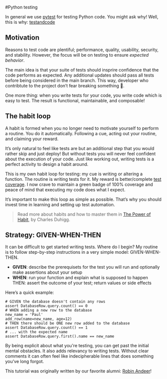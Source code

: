 #Python testing

In general we use [pytest] for testing Python code. You might ask why! Well, this is why: [testandcode]

## Motivation

Reasons to test code are plentiful; performance, quality, usability, security, and stability. However, the focus will be on testing to ensure _expected behavior_.

The main idea is that your suite of tests should insprire confidence that the code performs as expected. Any additional updates should pass all tests before being considered in the main branch. This way, developer who contribtute to the project don’t fear breaking something 🐞.

One more thing: when you write tests for your code, you write code which is easy to test. The result is functional, maintainable, and composable!

## The habit loop

A habit is formed when you no longer need to motivate yourself to perform a routine. You do it automatically. Following a cue, acting out your routine, and claiming your reward.

It’s only natural to feel like tests are but an additional step that you would rather skip and just deploy! But without tests you will never feel confident about the execution of your code. Just like working out, writing tests is a perfect activity to design a habit around.

This is my own habit loop for testing: my cue is writing or altering a function. The routine is writing tests for it. My reward is better/complete [test coverage]. I now crave to maintain a green badge of 100% coverage and peace of mind that executing my code does what I expect.

It’s important to make this loop as simple as possible. That’s why you should invest time in learning and setting up test automation.

> Read more about habits and how to master them in [The Power of Habit], by Charles Duhigg.

## Strategy: GIVEN-WHEN-THEN

It can be difficult to get started writing tests. Where do I begin? My routine is to follow step-by-step instructions in a very simple model: GIVEN-WHEN-THEN.

- **GIVEN**: describe the prerequisets for the test you will run and optionally make assertions about your setup
- **WHEN**: run your function and explain what is supposed to happen
    THEN: assert the outcome of your test; return values or side effects

Here’s a quick example:

```
# GIVEN the database doesn't contain any rows
assert DatabaseRow.query.count() == 0
# WHEN adding a new row to the database
new_name = 'Paul'
add_row(name=new_name, age=12)
# THEN there should be ONE new row added to the database
assert DatabaseRow.query.count() == 1
# ... with the expected name
assert DatabaseRow.query.first().name == new_name
```

By being explicit about what you're testing, you can get past the initial mental obstacles. It also adds relevancy to writing tests. Without clear comments it can often feel like indecipherable lines that does something you’ve long forgot.

This tutorial was originally written by our favorite alumni: [Robin Andeer]!

[testandcode]: https://testandcode.com/
[pytest]: http://docs.pytest.org/en/latest/
[test coverage]: https://en.wikipedia.org/wiki/Code_coverage
[The Power of Habit]: http://charlesduhigg.com/the-power-of-habit/
[Robin Andeer]: https://www.robinandeer.com/blog/2016/06/18/how-i-test-my-code-part-1/
